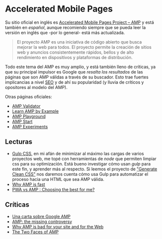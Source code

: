 # Accelerated Mobile Pages

Su sitio oficial en inglés es [Accelerated Mobile Pages Project – AMP](https://www.ampproject.org) y está también en _español_, aunque recomiendo siempre que se pueda leer la versión en inglés que -por lo general- está más actualizada.

>El proyecto AMP es una iniciativa de código abierto que busca mejorar la web para todos. El proyecto permite la creación de sitios web y anuncios consistentemente rápidos, bellos y de alto rendimiento en dispositivos y plataformas de distribución.

Todo este tema del AMP es muy amplio, y está también lleno de críticas, ya que su principal impulsor es Google que _resalta los resultados_ de las páginas que son AMP válidas a través de su buscador. Esto trae fuertes implicancias a nivel [SEO](/c/seo.md) y de ahí su popularidad (y lluvia de críticos y opositores al modelo del AMP).

Otras páginas oficiales:

- [AMP Validator](https://validator.ampproject.org/)
- [Learn AMP by Example](https://ampbyexample.com/)
- [AMP Playground](https://ampbyexample.com/playground/)
- [AMP Start](https://www.ampstart.com/)
- [AMP Experiments](https://cdn.ampproject.org/experiments.html)

## Lecturas

- [Gulp CSS](/c/js/webs.md#gulp-css), en mi afán de minimizar al máximo las cargas de varios proyectos web, me topé con herramientas de _node_ que permiten limpiar css para su optimización. Está bueno investigar cómo usan _gulp_ para este fin, y aprender más al respecto. Si leemos el proyecto de ["Generate Clean CSS"](https://github.com/uncompiled/amp-bootstrap-example#step-4-generate-clean-css) nos daremos cuenta cómo usa Gulp para automatizar el proceso hacia una HTML que sea AMP válida.
- [Why AMP is fast](https://medium.com/@cramforce/why-amp-is-fast-7d2ff1f48597)
- [PWA vs AMP : Choosing the best for me?](https://codeburst.io/pwa-vs-amp-choosing-the-best-for-me-91c8c48ff152)

## Críticas

- [Una carta sobre Google AMP](http://ampletter.org/?lang=es)
- [AMP: the missing controversy](https://ferdychristant.com/amp-the-missing-controversy-3b424031047)
- [Why AMP is bad for your site and for the Web](https://medium.com/@danbuben/why-amp-is-bad-for-your-site-and-for-the-web-e4d060a4ff31)
- [The Two Faces of AMP](https://timkadlec.com/remembers/2018-02-14-the-two-faces-of-amp/)
